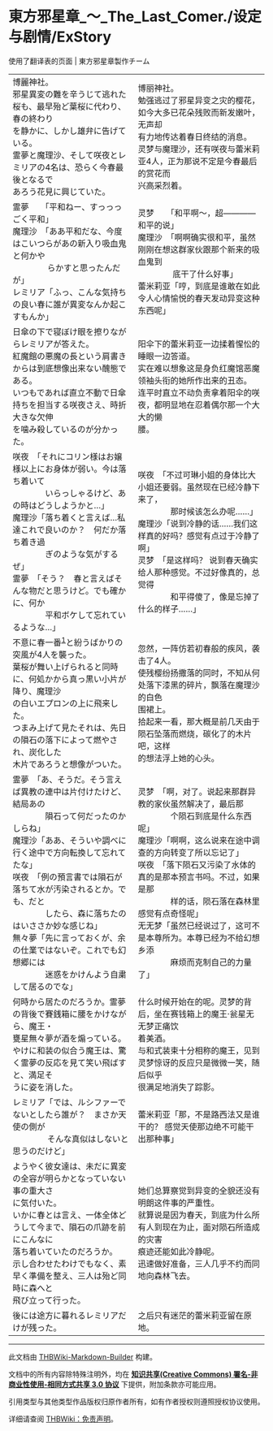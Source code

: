 # 東方邪星章_～_The_Last_Comer./设定与剧情/ExStory

<!-- source html: G:\repos\THBWiki-Markdown-Builder\THBWikiMarkdown\Temp\main\0\03\ns0%3A%E6%9D%B1%E6%96%B9%E9%82%AA%E6%98%9F%E7%AB%A0_%EF%BD%9E_The_Last_Comer%2E%2F%E8%AE%BE%E5%AE%9A%E4%B8%8E%E5%89%A7%E6%83%85%2FExStory.html -->

使用了翻译表的页面 | 東方邪星章製作チーム

  
  

  


<table><tbody><tr class="tt-content" id="=-1" data-pos="&#91;&quot;=&quot;,1&#93;"><td class="tt-ja" lang="ja"><div class="poem">博麗神社。<br>邪星異変の難を辛うじて逃れた桜も、最早殆ど葉桜に代わり、春の終わり<br>を静かに、しかし雄弁に告げている。<br>霊夢と魔理沙、そして咲夜とレミリアの4名は、恐らく今春最後となるで<br>あろう花見に興じていた。</div></td><td class="tt-zh" lang="zh"><div class="poem">博丽神社。<br>勉强逃过了邪星异变之灾的樱花，如今大多已花朵残败而新发嫩叶，无声却<br>有力地传达着春日终结的消息。<br>灵梦与魔理沙，还有咲夜与蕾米莉亚4人，正为那说不定是今春最后的赏花而<br>兴高采烈着。</div></td></tr><tr class="tt-content" id="=-2" data-pos="&#91;&quot;=&quot;,2&#93;"><td class="tt-ja" lang="ja"><div class="poem">霊夢　　「平和ねー、すっっっごく平和」<br>魔理沙　「ああ平和だな、今度はこいつらがあの新入り吸血鬼と何かや<br>　　　　  らかすと思ったんだが」<br>レミリア「ふっ、こんな気持ちの良い春に誰が異変なんか起こすもんか」</div></td><td class="tt-zh" lang="zh"><div class="poem">灵梦　　「和平啊～，超————和平的说」<br>魔理沙　「啊啊确实很和平，虽然刚刚在想这群家伙跟那个新来的吸血鬼到<br>　　　　  底干了什么好事」<br>蕾米莉亚「哼，到底是谁敢在如此令人心情愉悦的春天发动异变这种东西呢」</div></td></tr><tr class="tt-content" id="=-3" data-pos="&#91;&quot;=&quot;,3&#93;"><td class="tt-ja" lang="ja"><div class="poem">日傘の下で寝ぼけ眼を擦りながらレミリアが答えた。<br>紅魔館の悪魔の長という肩書きからは到底想像出来ない醜態である。<br>いつもであれば直立不動で日傘持ちを担当する咲夜さえ、時折大きな欠伸<br>を噛み殺しているのが分かった。</div></td><td class="tt-zh" lang="zh"><div class="poem">阳伞下的蕾米莉亚一边揉着惺忪的睡眼一边答道。<br>实在难以想象这是身负红魔馆恶魔领袖头衔的她所作出来的丑态。<br>连平时直立不动负责拿着阳伞的咲夜，都明显地在忍着偶尔那一个大大的懒<br>腰。</div></td></tr><tr class="tt-content" id="=-4" data-pos="&#91;&quot;=&quot;,4&#93;"><td class="tt-ja" lang="ja"><div class="poem">咲夜　「それにコリン様はお嬢様以上にお身体が弱い。今は落ち着いて<br>　　　　いらっしゃるけど、あの時はどうしようかと…」<br>魔理沙「落ち着くと言えば…私達これで良いのか？　何だか落ち着き過<br>　　　　ぎのような気がするぜ」<br>霊夢　「そう？　春と言えばそんな物だと思うけど。でも確かに、何か<br>　　　　平和ボケして忘れているような…」</div></td><td class="tt-zh" lang="zh"><div class="poem">咲夜　「不过可琳小姐的身体比大小姐还要弱。虽然现在已经冷静下来了，<br>　　　　那时候该怎么办呢……」<br>魔理沙「说到冷静的话……我们这样真的好吗？感觉有点过于冷静了啊」<br>灵梦　「是这样吗？ 说到春天确实给人那种感觉。不过好像真的，总觉得<br>　　　　和平得傻了，像是忘掉了什么的样子……」</div></td></tr><tr class="tt-content" id="=-5" data-pos="&#91;&quot;=&quot;,5&#93;"><td class="tt-ja" lang="ja"><div class="poem">不意に春一番<sup id="cite_ref-1" class="reference"><a href="#cite_note-1">1</a></sup>と紛うばかりの突風が4人を襲った。<br>葉桜が舞い上げられると同時に、何処かから真っ黒い小片が降り、魔理沙<br>の白いエプロンの上に飛来した。<br>つまみ上げて見たそれは、先日の隕石の落下によって燃やされ、炭化した<br>木片であろうと想像がついた。</div></td><td class="tt-zh" lang="zh"><div class="poem">忽然，一阵仿若初春般的疾风，袭击了4人。<br>使残樱纷扬撒落的同时，不知从何处落下漆黑的碎片，飘落在魔理沙的白色<br>围裙上。<br>拾起来一看，那大概是前几天由于陨石坠落而燃烧，碳化了的木片吧，这样<br>的想法浮上她的心头。</div></td></tr><tr class="tt-content" id="=-6" data-pos="&#91;&quot;=&quot;,6&#93;"><td class="tt-ja" lang="ja"><div class="poem">霊夢　「あ、そうだ。そう言えば異教の連中は片付けたけど、結局あの<br>　　　　隕石って何だったのかしらね」<br>魔理沙「ああ、そういや調べに行く途中で方向転換して忘れてたな」<br>咲夜　「例の預言書では隕石が落ちて水が汚染されるとか。でも、だと<br>　　　　したら、森に落ちたのはいささか妙な感じね」<br>無々夢「先に言っておくが、余の仕業ではないぞ。これでも幻想郷には<br>　　　　迷惑をかけんよう自粛して居るのでな」</div></td><td class="tt-zh" lang="zh"><div class="poem">灵梦　「啊，对了。说起来那群异教的家伙虽然解决了，最后那<br>　　　　个陨石到底是什么东西呢」<br>魔理沙「啊啊，这么说来在途中调查的方向转变了所以忘记了」<br>咲夜　「落下陨石又污染了水体的真的是那本预言书吗。不过，如果是那<br>　　　　样的话，陨石落在森林里感觉有点奇怪呢」<br>无无梦「虽然已经说过了，这可不是本尊所为。本尊已经为不给幻想乡添<br>　　　　麻烦而克制自己的力量了」</div></td></tr><tr class="tt-content" id="=-7" data-pos="&#91;&quot;=&quot;,7&#93;"><td class="tt-ja" lang="ja"><div class="poem">何時から居たのだろうか。霊夢の背後で賽銭箱に腰をかけながら、魔王・<br>甕星無々夢が酒を煽っている。<br>やけに和装の似合う魔王は、驚く霊夢の反応を見て笑い飛ばすと、満足そ<br>うに姿を消した。</div></td><td class="tt-zh" lang="zh"><div class="poem">什么时候开始在的呢。灵梦的背后，坐在赛钱箱上的魔王·瓮星无无梦正痛饮<br>着美酒。<br>与和式装束十分相称的魔王，见到灵梦惊讶的反应只是微微一笑，随后似乎<br>很满足地消失了踪影。</div></td></tr><tr class="tt-content" id="=-8" data-pos="&#91;&quot;=&quot;,8&#93;"><td class="tt-ja" lang="ja"><div class="poem">レミリア「では、ルシファーでないとしたら誰が？　まさか天使の側が<br>　　　　  そんな真似はしないと思うのだけど」</div></td><td class="tt-zh" lang="zh"><div class="poem">蕾米莉亚「那，不是路西法又是谁干的？ 感觉天使那边绝不可能干出那种事」　</div></td></tr><tr class="tt-content" id="=-9" data-pos="&#91;&quot;=&quot;,9&#93;"><td class="tt-ja" lang="ja"><div class="poem">ようやく彼女達は、未だに異変の全容が明らかとなっていない事の重大さ<br>に気付いた。<br>いかに春とは言え、一体全体どうして今まで、隕石の爪跡を前にこんなに<br>落ち着いていたのだろうか。<br>示し合わせたわけでもなく、素早く準備を整え、三人は殆ど同時に森へと<br>飛び立って行った。</div></td><td class="tt-zh" lang="zh"><div class="poem">她们总算察觉到异变的全貌还没有明朗这件事的严重性。<br>就算说是因为春天，到底为什么所有人到现在为止，面对陨石所造成的灾害<br>痕迹还能如此冷静呢。<br>迅速做好准备，三人几乎不约而同地向森林飞去。</div></td></tr><tr class="tt-content" id="=-10" data-pos="&#91;&quot;=&quot;,10&#93;"><td class="tt-ja" lang="ja"><div class="poem">後には途方に暮れるレミリアだけが残った。</div></td><td class="tt-zh" lang="zh"><div class="poem">之后只有迷茫的蕾米莉亚留在原地。</div></td></tr></tbody></table>



[^cite_note-1]: 指初春第一场较强的南风。

  
  

  





---

此文档由 [THBWiki-Markdown-Builder](https://github.com/Delsin-Yu/THBWiki-Markdown-Builder) 构建。

文档中的所有内容除特殊注明外，均在 [**知识共享(Creative Commons) 署名-非商业性使用-相同方式共享 3.0 协议**](https://creativecommons.org/licenses/by-sa/3.0/deed.zh-hans) 下提供，附加条款亦可能应用。

引用类型与其他类型作品版权归原作者所有，如有作者授权则遵照授权协议使用。

详细请查阅 [THBWiki：免责声明](https://thbwiki.cc/THBWiki:%E5%85%8D%E8%B4%A3%E5%A3%B0%E6%98%8E)。

